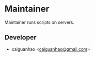 Maintainer
==========

Maintainer runs scripts on servers.

Developer
---------

* caiguanhao &lt;caiguanhao@gmail.com&gt;
